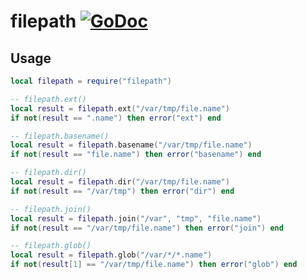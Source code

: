 # filepath [![GoDoc](https://godoc.org/github.com/alexjx/gopher-lua-libs/filepath?status.svg)](https://godoc.org/github.com/alexjx/gopher-lua-libs/filepath)

## Usage

```lua
local filepath = require("filepath")

-- filepath.ext()
local result = filepath.ext("/var/tmp/file.name")
if not(result == ".name") then error("ext") end

-- filepath.basename()
local result = filepath.basename("/var/tmp/file.name")
if not(result == "file.name") then error("basename") end

-- filepath.dir()
local result = filepath.dir("/var/tmp/file.name")
if not(result == "/var/tmp") then error("dir") end

-- filepath.join()
local result = filepath.join("/var", "tmp", "file.name")
if not(result == "/var/tmp/file.name") then error("join") end

-- filepath.glob()
local result = filepath.glob("/var/*/*.name")
if not(result[1] == "/var/tmp/file.name") then error("glob") end
```

